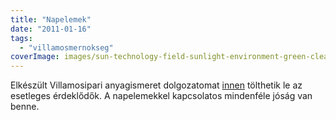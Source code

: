```yaml
---
title: "Napelemek"
date: "2011-01-16"
tags: 
  - "villamosmernokseg"
coverImage: images/sun-technology-field-sunlight-environment-green-clean-electricity-energy-eco-solar-panel-power-net-sustainable-renewable-solar-power-solar-energy-photovoltaic-solar-panel-array-photocell-1162040-1.jpg
---
```


Elkészült Villamosipari anyagismeret dolgozatomat [innen](https://csokavar.hu/wp-content/uploads/2011/01/Napelemek.pdf) tölthetik le az esetleges érdeklődők. A napelemekkel kapcsolatos mindenféle jóság van benne.
